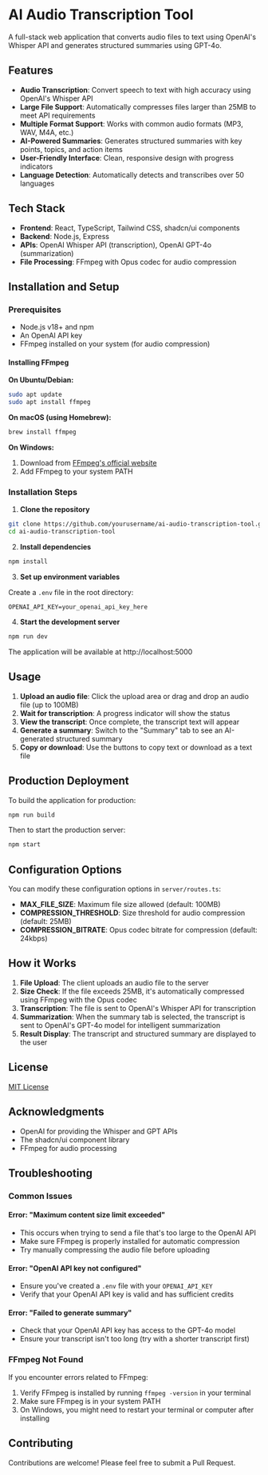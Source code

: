 # AI Audio Transcription Tool

A full-stack web application that converts audio files to text using OpenAI's Whisper API and generates structured summaries using GPT-4o.

<!-- 
For a screenshot of the application in action, you can add an image here:
![Audio Transcription Tool Screenshot](path/to/screenshot.png)
-->

## Features

- **Audio Transcription**: Convert speech to text with high accuracy using OpenAI's Whisper API
- **Large File Support**: Automatically compresses files larger than 25MB to meet API requirements
- **Multiple Format Support**: Works with common audio formats (MP3, WAV, M4A, etc.)
- **AI-Powered Summaries**: Generates structured summaries with key points, topics, and action items
- **User-Friendly Interface**: Clean, responsive design with progress indicators
- **Language Detection**: Automatically detects and transcribes over 50 languages

## Tech Stack

- **Frontend**: React, TypeScript, Tailwind CSS, shadcn/ui components
- **Backend**: Node.js, Express
- **APIs**: OpenAI Whisper API (transcription), OpenAI GPT-4o (summarization)
- **File Processing**: FFmpeg with Opus codec for audio compression

## Installation and Setup

### Prerequisites

- Node.js v18+ and npm
- An OpenAI API key
- FFmpeg installed on your system (for audio compression)

#### Installing FFmpeg

**On Ubuntu/Debian:**
```bash
sudo apt update
sudo apt install ffmpeg
```

**On macOS (using Homebrew):**
```bash
brew install ffmpeg
```

**On Windows:**
1. Download from [FFmpeg's official website](https://ffmpeg.org/download.html)
2. Add FFmpeg to your system PATH

### Installation Steps

1. **Clone the repository**

```bash
git clone https://github.com/yourusername/ai-audio-transcription-tool.git
cd ai-audio-transcription-tool
```

2. **Install dependencies**

```bash
npm install
```

3. **Set up environment variables**

Create a `.env` file in the root directory:

```
OPENAI_API_KEY=your_openai_api_key_here
```

4. **Start the development server**

```bash
npm run dev
```

The application will be available at http://localhost:5000

## Usage

1. **Upload an audio file**: Click the upload area or drag and drop an audio file (up to 100MB)
2. **Wait for transcription**: A progress indicator will show the status
3. **View the transcript**: Once complete, the transcript text will appear
4. **Generate a summary**: Switch to the "Summary" tab to see an AI-generated structured summary
5. **Copy or download**: Use the buttons to copy text or download as a text file

## Production Deployment

To build the application for production:

```bash
npm run build
```

Then to start the production server:

```bash
npm start
```

## Configuration Options

You can modify these configuration options in `server/routes.ts`:

- **MAX_FILE_SIZE**: Maximum file size allowed (default: 100MB)
- **COMPRESSION_THRESHOLD**: Size threshold for audio compression (default: 25MB)
- **COMPRESSION_BITRATE**: Opus codec bitrate for compression (default: 24kbps)

## How it Works

1. **File Upload**: The client uploads an audio file to the server
2. **Size Check**: If the file exceeds 25MB, it's automatically compressed using FFmpeg with the Opus codec
3. **Transcription**: The file is sent to OpenAI's Whisper API for transcription
4. **Summarization**: When the summary tab is selected, the transcript is sent to OpenAI's GPT-4o model for intelligent summarization
5. **Result Display**: The transcript and structured summary are displayed to the user

## License

[MIT License](LICENSE)

## Acknowledgments

- OpenAI for providing the Whisper and GPT APIs
- The shadcn/ui component library
- FFmpeg for audio processing

## Troubleshooting

### Common Issues

#### Error: "Maximum content size limit exceeded"
- This occurs when trying to send a file that's too large to the OpenAI API
- Make sure FFmpeg is properly installed for automatic compression
- Try manually compressing the audio file before uploading

#### Error: "OpenAI API key not configured"
- Ensure you've created a `.env` file with your `OPENAI_API_KEY`
- Verify that your OpenAI API key is valid and has sufficient credits

#### Error: "Failed to generate summary"
- Check that your OpenAI API key has access to the GPT-4o model
- Ensure your transcript isn't too long (try with a shorter transcript first)

### FFmpeg Not Found
If you encounter errors related to FFmpeg:
1. Verify FFmpeg is installed by running `ffmpeg -version` in your terminal
2. Make sure FFmpeg is in your system PATH
3. On Windows, you might need to restart your terminal or computer after installing

## Contributing

Contributions are welcome! Please feel free to submit a Pull Request.